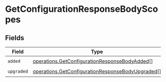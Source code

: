 # GetConfigurationResponseBodyScopes


## Fields

| Field                                                                                                                | Type                                                                                                                 | Required                                                                                                             | Description                                                                                                          |
| -------------------------------------------------------------------------------------------------------------------- | -------------------------------------------------------------------------------------------------------------------- | -------------------------------------------------------------------------------------------------------------------- | -------------------------------------------------------------------------------------------------------------------- |
| `added`                                                                                                              | [operations.GetConfigurationResponseBodyAdded](../../models/operations/getconfigurationresponsebodyadded.md)[]       | :heavy_check_mark:                                                                                                   | N/A                                                                                                                  |
| `upgraded`                                                                                                           | [operations.GetConfigurationResponseBodyUpgraded](../../models/operations/getconfigurationresponsebodyupgraded.md)[] | :heavy_check_mark:                                                                                                   | N/A                                                                                                                  |